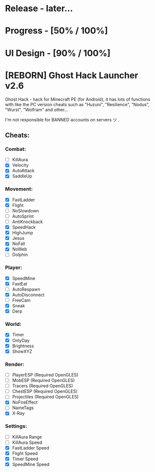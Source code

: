 # Release - later...
# Progress - [50% / 100%]
# UI Design - [90% / 100%]

# [REBORN] Ghost Hack Launcher v2.6

Ghost Hack - hack for Minecraft PE (for Android), it has lots of functions with like the PC version cheats such as "Huzuni", "Resilience", "Nodus", "Wurst", "Wolfram" and other...

I'm not responsible for BANNED accounts on servers ツ  .

## Cheats:

### Combat:
- [ ] KillAura
- [x] Velocity
- [x] AutoAttack
- [x] SaddleUp

### Movement:
- [x] FastLadder
- [x] Flight
- [ ] NoSlowdown
- [ ] AutoSprint
- [ ] AntiKnockback
- [x] SpeedHack
- [x] HighJump
- [x] Jesus
- [x] NoFall
- [x] NoWeb
- [ ] Dolphin

### Player:
- [x] SpeedMine
- [x] FastEat
- [ ] AutoRespawn
- [x] AutoDisconnect
- [ ] FreeCam
- [x] Sneak
- [x] Derp

### World:
- [x] Timer
- [x] OnlyDay
- [x] Brightness
- [x] ShowXYZ

### Render:
- [ ] PlayerESP (Required OpenGLES)
- [ ] MobESP (Required OpenGLES)
- [ ] Tracers (Required OpenGLES)
- [ ] ChestESP (Required OpenGLES)
- [ ] Projectiles (Required OpenGLES)
- [x] NoFireEffect
- [ ] NameTags
- [x] X-Ray

### Settings:
- [ ] KillAura Range
- [ ] KillAura Speed
- [x] FastLadder Speed
- [x] Flight Speed
- [x] Timer Speed
- [x] SpeedMine Speed
